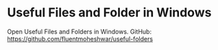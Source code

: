 # Useful Files and Folder in Windows

Open Useful Files and Folders in Windows.
GitHub: https://github.com/fluentmoheshwar/useful-folders
